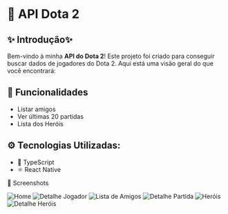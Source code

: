 
# 📱 API Dota 2

## ✨ Introdução✨ 

Bem-vindo à minha **API do Dota 2**! Este projeto foi criado para conseguir buscar dados de jogadores do Dota 2. Aqui está uma visão geral do que você encontrará:

## 🚀 Funcionalidades

- Listar amigos
- Ver últimas 20 partidas
- Lista dos Heróis

## ⚙️ Tecnologias Utilizadas:
  - 🚀 TypeScript
  - ⚛️ React Native

  📸 Screenshots
<!-- ![Jogador](assets/JogadorGif.gif) -->
<!-- ![Heróis](assets/GifHeroes.gif) -->
![Home](assets/home.jpg)
![Detalhe Jogador](assets/player.jpg)
![Lista de Amigos](assets/amigos.jpg)
![Detalhe Partida](assets/matchDetails.jpg)
![Heróis](assets/herois.jpg)
![Detalhe Heróis](assets/heroDetails.jpg)


